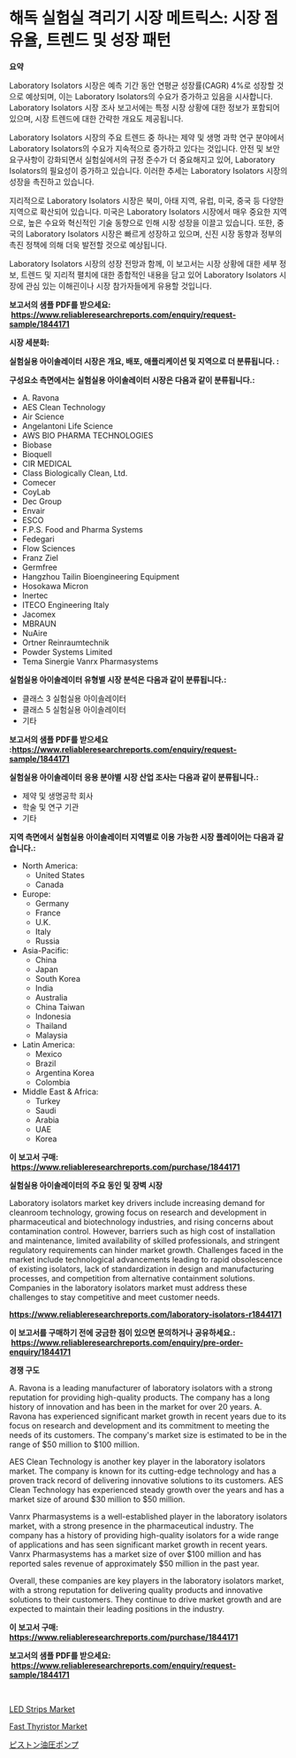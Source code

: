 <p><h1>해독 실험실 격리기 시장 메트릭스: 시장 점유율, 트렌드 및 성장 패턴</h1></p><p><strong>요약</strong></p>
<p><p>Laboratory Isolators 시장은 예측 기간 동안 연평균 성장률(CAGR) 4%로 성장할 것으로 예상되며, 이는 Laboratory Isolators의 수요가 증가하고 있음을 시사합니다. Laboratory Isolators 시장 조사 보고서에는 특정 시장 상황에 대한 정보가 포함되어 있으며, 시장 트렌드에 대한 간략한 개요도 제공됩니다.</p><p>Laboratory Isolators 시장의 주요 트렌드 중 하나는 제약 및 생명 과학 연구 분야에서 Laboratory Isolators의 수요가 지속적으로 증가하고 있다는 것입니다. 안전 및 보안 요구사항이 강화되면서 실험실에서의 규정 준수가 더 중요해지고 있어, Laboratory Isolators의 필요성이 증가하고 있습니다. 이러한 추세는 Laboratory Isolators 시장의 성장을 촉진하고 있습니다.</p><p>지리적으로 Laboratory Isolators 시장은 북미, 아태 지역, 유럽, 미국, 중국 등 다양한 지역으로 확산되어 있습니다. 미국은 Laboratory Isolators 시장에서 매우 중요한 지역으로, 높은 수요와 혁신적인 기술 동향으로 인해 시장 성장을 이끌고 있습니다. 또한, 중국의 Laboratory Isolators 시장은 빠르게 성장하고 있으며, 신진 시장 동향과 정부의 촉진 정책에 의해 더욱 발전할 것으로 예상됩니다.</p><p>Laboratory Isolators 시장의 성장 전망과 함께, 이 보고서는 시장 상황에 대한 세부 정보, 트렌드 및 지리적 펼치에 대한 종합적인 내용을 담고 있어 Laboratory Isolators 시장에 관심 있는 이해괸이나 시장 참가자들에게 유용할 것입니다.</p></p>
<p><strong>보고서의 샘플 PDF를 받으세요: &nbsp;<a href="https://www.reliableresearchreports.com/enquiry/request-sample/1844171">https://www.reliableresearchreports.com/enquiry/request-sample/1844171</a></strong></p>
<p><strong>시장 세분화:</strong></p>
<p><strong> 실험실용 아이솔레이터 시장은 개요, 배포, 애플리케이션 및 지역으로 더 분류됩니다. :</strong></p>
<p><strong>구성요소 측면에서는 실험실용 아이솔레이터 시장은 다음과 같이 분류됩니다.:</strong></p>
<p><ul><li>A. Ravona</li><li>AES Clean Technology</li><li>Air Science</li><li>Angelantoni Life Science</li><li>AWS BIO PHARMA TECHNOLOGIES</li><li>Biobase</li><li>Bioquell</li><li>CIR MEDICAL</li><li>Class Biologically Clean, Ltd.</li><li>Comecer</li><li>CoyLab</li><li>Dec Group</li><li>Envair</li><li>ESCO</li><li>F.P.S. Food and Pharma Systems</li><li>Fedegari</li><li>Flow Sciences</li><li>Franz Ziel</li><li>Germfree</li><li>Hangzhou Tailin Bioengineering Equipment</li><li>Hosokawa Micron</li><li>Inertec</li><li>ITECO Engineering Italy</li><li>Jacomex</li><li>MBRAUN</li><li>NuAire</li><li>Ortner Reinraumtechnik</li><li>Powder Systems Limited</li><li>Tema Sinergie
    Vanrx Pharmasystems</li></ul></p>
<p><strong> 실험실용 아이솔레이터 유형별 시장 분석은 다음과 같이 분류됩니다.:</strong></p>
<p><ul><li>클래스 3 실험실용 아이솔레이터</li><li>클래스 5 실험실용 아이솔레이터</li><li>기타</li></ul></p>
<p><strong>보고서의 샘플 PDF를 받으세요 :<a href="https://www.reliableresearchreports.com/enquiry/request-sample/1844171">https://www.reliableresearchreports.com/enquiry/request-sample/1844171</a></strong></p>
<p><strong> 실험실용 아이솔레이터 응용 분야별 시장 산업 조사는 다음과 같이 분류됩니다.:</strong></p>
<p><ul><li>제약 및 생명공학 회사</li><li>학술 및 연구 기관</li><li>기타</li></ul></p>
<p><strong>지역 측면에서 실험실용 아이솔레이터 지역별로 이용 가능한 시장 플레이어는 다음과 같습니다.:</strong></p>
<p><ul>
    <li>
        North America:
        <ul>
            <li>United States</li>
            <li>Canada</li>
        </ul>
    </li>
    <li>
        Europe:
        <ul>
            <li>Germany</li>
            <li>France</li>
            <li>U.K.</li>
            <li>Italy</li>
            <li>Russia</li>
        </ul>
    </li>
    <li>
        Asia-Pacific:
        <ul>
            <li>China</li>
            <li>Japan</li>
            <li>South Korea</li>
            <li>India</li>
            <li>Australia</li>
            <li>China Taiwan</li>
            <li>Indonesia</li>
            <li>Thailand</li>
            <li>Malaysia</li>
        </ul>
    </li>
    <li>
        Latin America:
        <ul>
            <li>Mexico</li>
            <li>Brazil</li>
            <li>Argentina Korea</li>
            <li>Colombia</li>
        </ul>
    </li>
    <li>
        Middle East & Africa:
        <ul>
            <li>Turkey</li>
            <li>Saudi</li>
            <li>Arabia</li>
            <li>UAE</li>
            <li>Korea</li>
        </ul>
    </li>
    </ul></p>
<p><strong>이 보고서 구매: &nbsp;<a href="https://www.reliableresearchreports.com/purchase/1844171">https://www.reliableresearchreports.com/purchase/1844171</a></strong></p>
<p><strong>실험실용 아이솔레이터의 주요 동인 및 장벽 시장</strong></p>
<p><p>Laboratory isolators market key drivers include increasing demand for cleanroom technology, growing focus on research and development in pharmaceutical and biotechnology industries, and rising concerns about contamination control. However, barriers such as high cost of installation and maintenance, limited availability of skilled professionals, and stringent regulatory requirements can hinder market growth. Challenges faced in the market include technological advancements leading to rapid obsolescence of existing isolators, lack of standardization in design and manufacturing processes, and competition from alternative containment solutions. Companies in the laboratory isolators market must address these challenges to stay competitive and meet customer needs.</p></p>
<p><strong><a href="https://www.reliableresearchreports.com/laboratory-isolators-r1844171">https://www.reliableresearchreports.com/laboratory-isolators-r1844171</a></strong></p>
<p><strong>이 보고서를 구매하기 전에 궁금한 점이 있으면 문의하거나 공유하세요.: &nbsp;<a href="https://www.reliableresearchreports.com/enquiry/pre-order-enquiry/1844171">https://www.reliableresearchreports.com/enquiry/pre-order-enquiry/1844171</a></strong></p>
<p><strong>경쟁 구도</strong></p>
<p><p>A. Ravona is a leading manufacturer of laboratory isolators with a strong reputation for providing high-quality products. The company has a long history of innovation and has been in the market for over 20 years. A. Ravona has experienced significant market growth in recent years due to its focus on research and development and its commitment to meeting the needs of its customers. The company's market size is estimated to be in the range of $50 million to $100 million.</p><p>AES Clean Technology is another key player in the laboratory isolators market. The company is known for its cutting-edge technology and has a proven track record of delivering innovative solutions to its customers. AES Clean Technology has experienced steady growth over the years and has a market size of around $30 million to $50 million.</p><p>Vanrx Pharmasystems is a well-established player in the laboratory isolators market, with a strong presence in the pharmaceutical industry. The company has a history of providing high-quality isolators for a wide range of applications and has seen significant market growth in recent years. Vanrx Pharmasystems has a market size of over $100 million and has reported sales revenue of approximately $50 million in the past year.</p><p>Overall, these companies are key players in the laboratory isolators market, with a strong reputation for delivering quality products and innovative solutions to their customers. They continue to drive market growth and are expected to maintain their leading positions in the industry.</p></p>
<p><strong>이 보고서 구매: &nbsp; <a href="https://www.reliableresearchreports.com/purchase/1844171">https://www.reliableresearchreports.com/purchase/1844171</a></strong></p>
<p><strong>보고서의 샘플 PDF를 받으세요: &nbsp;<a href="https://www.reliableresearchreports.com/enquiry/request-sample/1844171">https://www.reliableresearchreports.com/enquiry/request-sample/1844171</a></strong><strong></strong></p>
<p>&nbsp;</p>
<p><p><a href="https://funky-papaya-cf4.notion.site/LED-Strips-Market-Comprehensive-Assessment-by-Type-Application-and-Geography-3bc8020c859147be89ebb93af10fc60e">LED Strips Market</a></p><p><a href="https://confirmed-shield-e13.notion.site/Fast-Thyristor-Market-Outlook-Industry-Overview-and-Forecast-2024-to-2031-20a91fb7b676452ea81bec8e825b52fb">Fast Thyristor Market</a></p><p><a href="https://github.com/xemfu2379520/Market-Research-Report-List-1/blob/main/439638524707.md">ピストン油圧ポンプ</a></p></p>